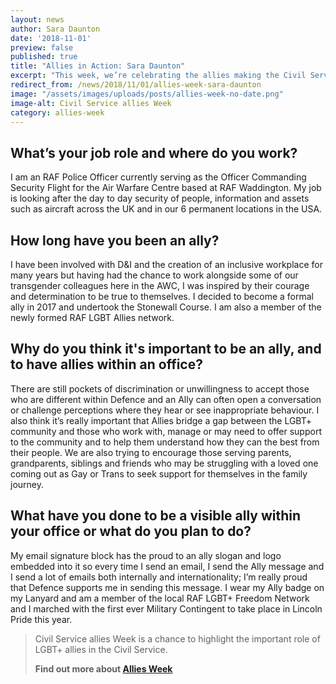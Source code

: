 ```yaml
---
layout: news
author: Sara Daunton
date: '2018-11-01'
preview: false
published: true
title: "Allies in Action: Sara Daunton"
excerpt: "This week, we’re celebrating the allies making the Civil Service a great place to work for LGBT+ people. Sara works for the Ministry of Defence. In this post, Sara shares some insights being an ally in the RAF."
redirect_from: /news/2018/11/01/allies-week-sara-daunton
image: "/assets/images/uploads/posts/allies-week-no-date.png"
image-alt: Civil Service allies Week
category: allies-week
---
```


## What’s your job role and where do you work? 

I am an RAF Police Officer currently serving as the Officer Commanding Security Flight for the Air Warfare Centre based at RAF Waddington. My job is looking after the day to day security of people, information and assets such as aircraft across the UK and in our 6 permanent locations in the USA.
 
## How long have you been an ally?  

I have been involved with D&I and the creation of an inclusive workplace for many years but having had the chance to work alongside some of our transgender colleagues here in the AWC, I was inspired by their courage and determination to be true to themselves. I decided to become a formal ally in 2017 and undertook the Stonewall Course. I am also a member of the newly formed RAF LGBT Allies network.

## Why do you think it's important to be an ally, and to have allies within an office?  

There are still pockets of discrimination or unwillingness to accept those who are different within Defence and an Ally can often open a conversation or challenge perceptions where they hear or see inappropriate behaviour. I also think it’s really important that Allies bridge a gap between the LGBT+ community and those who work with, manage or may need to offer support to the community and to help them understand how they can the best from their people. We are also trying to encourage those serving parents, grandparents, siblings and friends who may be struggling with a loved one coming out as Gay or Trans to seek support for themselves in the family journey.
 
## What have you done to be a visible ally within your office or what do you plan to do? 

My email signature block has the proud to an ally slogan and logo embedded into it so every time I send an email, I send the Ally message and I send a lot of emails both internally and internationality; I’m really proud that Defence supports me in sending this message. I wear my Ally badge on my Lanyard and am a member of the local RAF LGBT+ Freedom Network and I marched with the first ever Military Contingent to take place in Lincoln Pride this year.

> Civil Service allies Week is a chance to highlight the important role of LGBT+ allies in the Civil Service. 
>
> **Find out more about [Allies Week](/allies-week)**